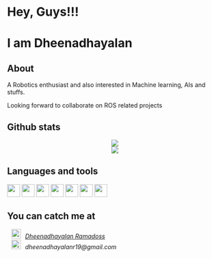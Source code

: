 # Hey, Guys!!!
# I am Dheenadhayalan
## About
A Robotics enthusiast and also interested in Machine learning, AIs and stuffs.

Looking forward to collaborate on ROS related projects

## Github stats
<p width="100%" align="center">
  <img src = "https://github-readme-stats.vercel.app/api?username=dheena2k2&show_icons=true&theme=radical&line_height=27">
  <br>
  <img src = "https://github-readme-stats.vercel.app/api/top-langs/?username=dheena2k2&layout=compact&hide=jupyter notebook,html&theme=tokyonight">
</p>

## Languages and tools
<img src="https://cdn.jsdelivr.net/npm/programming-languages-logos@0.0.3/src/c/c.svg" width="30px"/> <img src="https://cdn.jsdelivr.net/npm/programming-languages-logos@0.0.3/src/cpp/cpp.svg" width="30px"/> <img src="https://cdn.jsdelivr.net/npm/programming-languages-logos@0.0.3/src/java/java.svg" width="30px"/> <img src="https://cdn.jsdelivr.net/npm/programming-languages-logos@0.0.3/src/python/python.svg" width="30px"/> <img src="https://www.kindpng.com/picc/m/574-5747046_python-pandas-logo-transparent-hd-png-download.png" height="30px"/> <img src="https://scikit-learn.org/stable/_static/scikit-learn-logo-small.png" height="30px"/> <img src="https://www.ros.org/wp-content/uploads/2013/10/rosorg-logo1.png" height="30px"/>

## You can catch me at
<p>
  <a href = "https://in.linkedin.com/in/rdheena2k2"><img  alt="Dheenadhayalan.Linkedin" width="22px" src="https://cdn.jsdelivr.net/npm/simple-icons@v3/icons/linkedin.svg"  HSPACE="10"/><i>Dheenadhayalan Ramadoss</i></a>
  <br>
  <img  alt="Dheenadhayalan.Gmail" width="22px" src="https://cdn.jsdelivr.net/npm/simple-icons@3.13.0/icons/gmail.svg"  HSPACE="10"/><i>dheenadhayalanr19@gmail.com</i>
</p>
